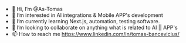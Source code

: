 - 👋 Hi, I’m @As-Tomas
- 👀 I’m interested in AI integrations & Mobile APP's development
- 🌱 I’m currently learning Next.js, automation, testing software. 
- 💞️ I’m looking to collaborate on anything what is related to AI || APP's
- 📫 How to reach me https://www.linkedin.com/in/tomas-bancevicius/

<!---
As-Tomas/As-Tomas is a ✨ special ✨ repository because its `README.md` (this file) appears on your GitHub profile.
You can click the Preview link to take a look at your changes.
--->
